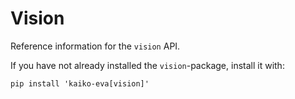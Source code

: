 # Vision

Reference information for the `vision` API.

If you have not already installed the `vision`-package, install it with:
```
pip install 'kaiko-eva[vision]'
```
